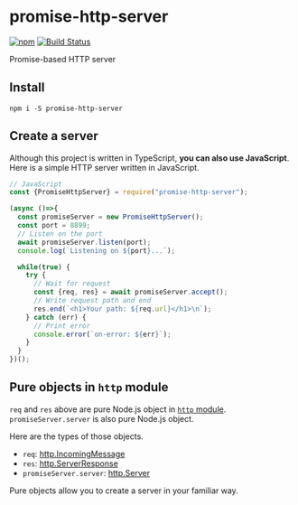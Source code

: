 # promise-http-server
[![npm](https://img.shields.io/npm/v/promise-http-server.svg)](https://www.npmjs.com/package/promise-http-server)
 [![Build Status](https://travis-ci.com/nwtgck/promise-http-server-npm.svg?token=TuxNpqznwwyy7hyJwBVm&branch=develop)](https://travis-ci.com/nwtgck/promise-http-server-npm)

Promise-based HTTP server

## Install

```
npm i -S promise-http-server
```

## Create a server

Although this project is written in TypeScript, **you can also use JavaScript**.  
Here is a simple HTTP server written in JavaScript.

```js
// JavaScript
const {PromiseHttpServer} = require("promise-http-server");

(async ()=>{
  const promiseServer = new PromiseHttpServer();
  const port = 8899;
  // Listen on the port
  await promiseServer.listen(port);
  console.log(`Listening on ${port}...`);

  while(true) {
    try {
      // Wait for request
      const {req, res} = await promiseServer.accept();
      // Write request path and end
      res.end(`<h1>Your path: ${req.url}</h1>\n`);
    } catch (err) {
      // Print error
      console.error(`on-error: ${err}`);
    }
  }
})();
```

## Pure objects in `http` module

`req` and `res` above are pure Node.js object in [`http` module](https://nodejs.org/api/http.html).
`promiseServer.server` is also pure Node.js object.

Here are the types of those objects.
* `req`: [http.IncomingMessage](https://nodejs.org/api/http.html#http_class_http_incomingmessage)
* `res`: [http.ServerResponse](https://nodejs.org/api/http.html#http_class_http_serverresponse)
* `promiseServer.server`: [http.Server](https://nodejs.org/api/http.html#http_class_http_server)


Pure objects allow you to create a server in your familiar way.
